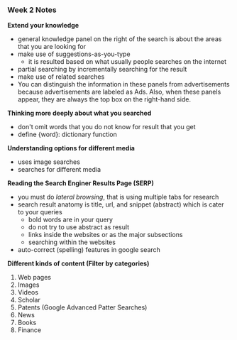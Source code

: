 ### Week 2 Notes

**Extend your knowledge**
- general knowledge panel on the right of the search is about the areas that you are looking for
- make use of suggestions-as-you-type
    - it is resulted based on what usually people searches on the internet
- partial searching by incrementally searching for the result
- make use of related searches
- You can distinguish the information in these panels from advertisements because advertisements are labeled as Ads. Also, when these panels appear, they are always the top box on the right-hand side.

**Thinking more deeply about what you searched**
- don't omit words that you do not know for result that you get
- define {word}: dictionary function

**Understanding options for different media**
- uses image searches
- searches for different media

**Reading the Search Enginer Results Page (SERP)**
- you must do *lateral browsing*, that is using multiple tabs for research
- search result anatomy is title, url, and snippet (abstract) which is cater to your queries
    - bold words are in your query
    - do not try to use abstract as result
    - links inside the websites or as the major subsections
    - searching within the websites
- auto-correct (spelling) features in google search

**Different kinds of content (Filter by categories)**
1. Web pages
2. Images
3. Videos
3. Scholar
4. Patents (Google Advanced Patter Searches)
5. News
6. Books 
7. Finance
